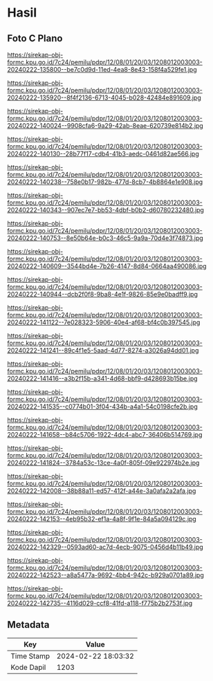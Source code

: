 # Hasil

## Foto C Plano

https://sirekap-obj-formc.kpu.go.id/7c24/pemilu/pdpr/12/08/01/20/03/1208012003003-20240222-135800--be7c0d9d-11ed-4ea8-8e43-158f4a529fe1.jpg

https://sirekap-obj-formc.kpu.go.id/7c24/pemilu/pdpr/12/08/01/20/03/1208012003003-20240222-135920--8f4f2136-6713-4045-b028-42484e891609.jpg

https://sirekap-obj-formc.kpu.go.id/7c24/pemilu/pdpr/12/08/01/20/03/1208012003003-20240222-140024--9908cfa6-9a29-42ab-8eae-620739e814b2.jpg

https://sirekap-obj-formc.kpu.go.id/7c24/pemilu/pdpr/12/08/01/20/03/1208012003003-20240222-140130--28b77f17-cdb4-41b3-aedc-0461d82ae566.jpg

https://sirekap-obj-formc.kpu.go.id/7c24/pemilu/pdpr/12/08/01/20/03/1208012003003-20240222-140238--758e0b17-982b-477d-8cb7-4b8864e1e908.jpg

https://sirekap-obj-formc.kpu.go.id/7c24/pemilu/pdpr/12/08/01/20/03/1208012003003-20240222-140343--907ec7e7-bb53-4dbf-b0b2-d60780232480.jpg

https://sirekap-obj-formc.kpu.go.id/7c24/pemilu/pdpr/12/08/01/20/03/1208012003003-20240222-140753--8e50b64e-b0c3-46c5-9a9a-70d4e3f74873.jpg

https://sirekap-obj-formc.kpu.go.id/7c24/pemilu/pdpr/12/08/01/20/03/1208012003003-20240222-140609--3544bd4e-7b26-4147-8d84-0664aa490086.jpg

https://sirekap-obj-formc.kpu.go.id/7c24/pemilu/pdpr/12/08/01/20/03/1208012003003-20240222-140944--dcb2f0f8-9ba8-4e1f-9826-85e9e0badff9.jpg

https://sirekap-obj-formc.kpu.go.id/7c24/pemilu/pdpr/12/08/01/20/03/1208012003003-20240222-141122--7e028323-5906-40e4-af68-bf4c0b397545.jpg

https://sirekap-obj-formc.kpu.go.id/7c24/pemilu/pdpr/12/08/01/20/03/1208012003003-20240222-141241--89c4f1e5-5aad-4d77-8274-a3026a94dd01.jpg

https://sirekap-obj-formc.kpu.go.id/7c24/pemilu/pdpr/12/08/01/20/03/1208012003003-20240222-141416--a3b2f15b-a341-4d68-bbf9-d428693b15be.jpg

https://sirekap-obj-formc.kpu.go.id/7c24/pemilu/pdpr/12/08/01/20/03/1208012003003-20240222-141535--c0774b01-3f04-434b-a4a1-54c0198cfe2b.jpg

https://sirekap-obj-formc.kpu.go.id/7c24/pemilu/pdpr/12/08/01/20/03/1208012003003-20240222-141658--b84c5706-1922-4dc4-abc7-36406b514769.jpg

https://sirekap-obj-formc.kpu.go.id/7c24/pemilu/pdpr/12/08/01/20/03/1208012003003-20240222-141824--3784a53c-13ce-4a0f-805f-09e922974b2e.jpg

https://sirekap-obj-formc.kpu.go.id/7c24/pemilu/pdpr/12/08/01/20/03/1208012003003-20240222-142008--38b88a11-ed57-412f-a44e-3a0afa2a2afa.jpg

https://sirekap-obj-formc.kpu.go.id/7c24/pemilu/pdpr/12/08/01/20/03/1208012003003-20240222-142153--4eb95b32-ef1a-4a8f-9f1e-84a5a094129c.jpg

https://sirekap-obj-formc.kpu.go.id/7c24/pemilu/pdpr/12/08/01/20/03/1208012003003-20240222-142329--0593ad60-ac7d-4ecb-9075-0456d4b11b49.jpg

https://sirekap-obj-formc.kpu.go.id/7c24/pemilu/pdpr/12/08/01/20/03/1208012003003-20240222-142523--a8a5477a-9692-4bb4-942c-b929a0701a89.jpg

https://sirekap-obj-formc.kpu.go.id/7c24/pemilu/pdpr/12/08/01/20/03/1208012003003-20240222-142735--4116d029-ccf8-41fd-a118-f775b2b2753f.jpg


## Metadata

| Key        | Value               |
| ---------- | ------------------- |
| Time Stamp | 2024-02-22 18:03:32 |
| Kode Dapil | 1203                |




